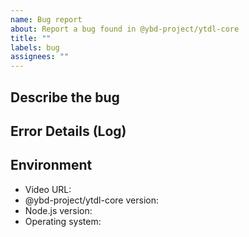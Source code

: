 ```yaml
---
name: Bug report
about: Report a bug found in @ybd-project/ytdl-core
title: ""
labels: bug
assignees: ""
---
```


## Describe the bug
<!-- A clear and concise description of what the bug is. -->

## Error Details (Log)
<!-- Provide details (logs) about the error. (Please specify YTDL_DEBUG=true as an environment variable.) -->

## Environment

- Video URL:
- @ybd-project/ytdl-core version:
- Node.js version:
- Operating system:
